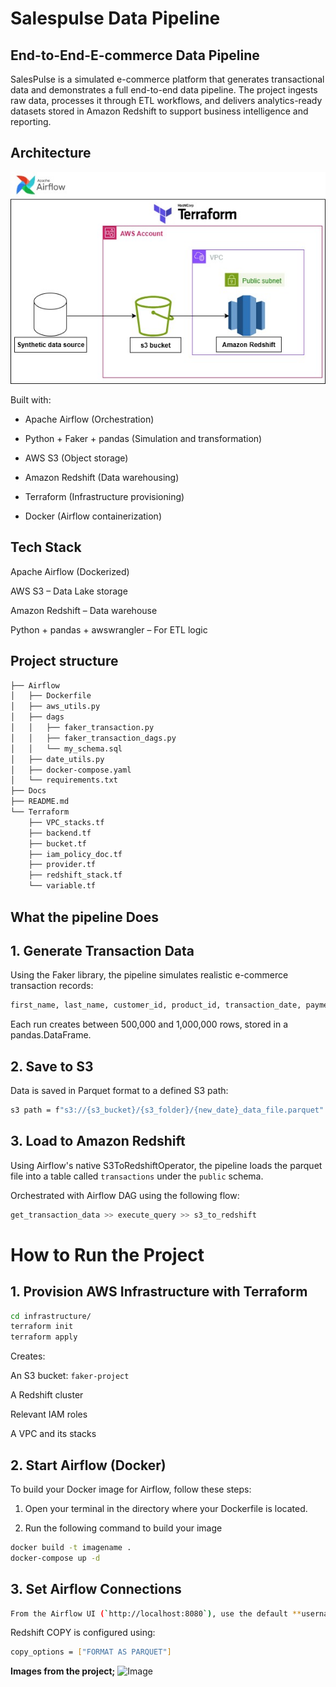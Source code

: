 # Salespulse Data Pipeline

## End-to-End-E-commerce Data Pipeline


SalesPulse is a simulated e-commerce platform that generates transactional data and demonstrates a full end-to-end data pipeline. The project ingests raw data, processes it through ETL workflows, and delivers analytics-ready datasets stored in Amazon Redshift to support business intelligence and reporting.


## Architecture
![Architecture Diagram](Docs/architecture_new.jpg)

Built with:

+ Apache Airflow (Orchestration)

+ Python + Faker + pandas (Simulation and transformation)

+ AWS S3 (Object storage)

+ Amazon Redshift (Data warehousing)

+ Terraform (Infrastructure provisioning)

+ Docker (Airflow containerization)

 

## Tech Stack

Apache Airflow (Dockerized)

AWS S3 – Data Lake storage

Amazon Redshift – Data warehouse

Python + pandas + awswrangler – For ETL logic


## Project structure

```bash
├── Airflow
│   ├── Dockerfile
│   ├── aws_utils.py
│   ├── dags
│   │   ├── faker_transaction.py
│   │   ├── faker_transaction_dags.py
│   │   └── my_schema.sql
│   ├── date_utils.py
│   ├── docker-compose.yaml
│   └── requirements.txt
├── Docs
├── README.md
└── Terraform
    ├── VPC_stacks.tf
    ├── backend.tf
    ├── bucket.tf
    ├── iam_policy_doc.tf
    ├── provider.tf
    ├── redshift_stack.tf
    └── variable.tf
```

## What the pipeline Does

## 1. Generate Transaction Data
Using the Faker library, the pipeline simulates realistic e-commerce transaction records:

```bash
first_name, last_name, customer_id, product_id, transaction_date, payment_method, store_location
```
Each run creates between 500,000 and 1,000,000 rows, stored in a pandas.DataFrame.

## 2. Save to S3
Data is saved in Parquet format to a defined S3 path:

```bash
s3 path = f"s3://{s3_bucket}/{s3_folder}/{new_date}_data_file.parquet"
```

## 3. Load to Amazon Redshift
Using Airflow's native S3ToRedshiftOperator, the pipeline loads the parquet file into a table called ```transactions``` under the ```public``` schema.

Orchestrated with Airflow DAG using the following flow:

```bash 
get_transaction_data >> execute_query >> s3_to_redshift
```

# How to Run the Project

## 1. Provision AWS Infrastructure with Terraform

```bash 
cd infrastructure/
terraform init
terraform apply
```

Creates:

An S3 bucket: ```faker-project```

A Redshift cluster

Relevant IAM roles

A VPC and its stacks


## 2. Start Airflow (Docker)
To build your Docker image for Airflow, follow these steps:
1. Open your terminal in the directory where your Dockerfile is located.

2. Run the following command to build your image

```bash 
docker build -t imagename .
docker-compose up -d 
```

## 3. Set Airflow Connections

```bash 
From the Airflow UI (`http://localhost:8080`), use the default **username** airflow and password airflow to sign in, then go to **Admin > Connections** and add your credentials(AWS and Redshift Credentials).
```

Redshift COPY is configured using:

```bash
copy_options = ["FORMAT AS PARQUET"]
```


**Images from the project;**
![Image](https://github.com/user-attachments/assets/2aeb17a4-d632-49db-94fa-dc48b958d2fe)

